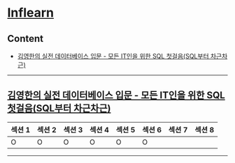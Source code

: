# [Inflearn](https://www.inflearn.com)

## Content

- [김영한의 실전 데이터베이스 입문 - 모든 IT인을 위한 SQL 첫걸음(SQL부터 차근차근)](#김영한의-실전-데이터베이스-입문---모든-it인을-위한-sql-첫걸음sql부터-차근차근)

---

## [김영한의 실전 데이터베이스 입문 - 모든 IT인을 위한 SQL 첫걸음(SQL부터 차근차근)](https://www.inflearn.com/course/%EA%B9%80%EC%98%81%ED%95%9C-%EC%8B%A4%EC%A0%84-%EB%8D%B0%EC%9D%B4%ED%84%B0%EB%B2%A0%EC%9D%B4%EC%8A%A4-%EC%9E%85%EB%AC%B8/dashboard)

| 섹션 1 | 섹션 2 | 섹션 3 | 섹션 4 | 섹션 5 | 섹션 6 | 섹션 7 | 섹션 8 |
| ------ | ------ | ------ | ------ | ------ | ------ | ------ | ------ |
| O      | O      | O      | O      | O      | O      |        |        |

---
